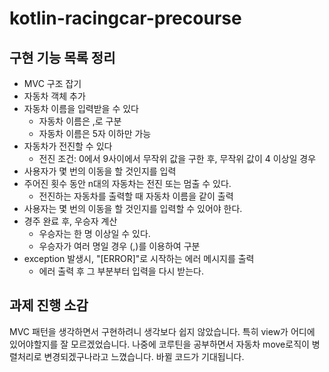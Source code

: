 # kotlin-racingcar-precourse

## 구현 기능 목록 정리
- MVC 구조 잡기
- 자동차 객체 추가
- 자동차 이름을 입력받을 수 있다 
  - 자동차 이름은 ,로 구분
  - 자동차 이름은 5자 이하만 가능
- 자동차가 전진할 수 있다 
  - 전진 조건: 0에서 9사이에서 무작위 값을 구한 후, 무작위 값이 4 이상일 경우
- 사용자가 몇 번의 이동을 할 것인지를 입력
- 주어진 횟수 동안 n대의 자동차는 전진 또는 멈출 수 있다.
    - 전진하는 자동차를 출력할 때 자동차 이름을 같이 출력
- 사용자는 몇 번의 이동을 할 것인지를 입력할 수 있어야 한다.
- 경주 완료 후, 우승자 계산 
  - 우승자는 한 명 이상일 수 있다.
  - 우승자가 여러 명일 경우 (,)를 이용하여 구분
- exception 발생시, "[ERROR]"로 시작하는 에러 메시지를 출력
  - 에러 출력 후 그 부분부터 입력을 다시 받는다.
## 과제 진행 소감
MVC 패턴을 생각하면서 구현하려니 생각보다 쉽지 않았습니다.
특히 view가 어디에 있어야할지를 잘 모르겠었습니다.
나중에 코루틴을 공부하면서 자동차 move로직이 병렬처리로 변경되겠구나라고 느꼈습니다.
바뀔 코드가 기대됩니다.